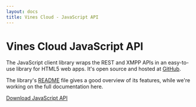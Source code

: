 ```yaml
---
layout: docs
title: Vines Cloud - JavaScript API
---
```

# Vines Cloud JavaScript API

The JavaScript client library wraps the REST and XMPP APIs in an easy-to-use library for HTML5 web apps.  It's open source and hosted at [GitHub](https://github.com/negativecode/vines-cloud-js).

The library's [README](https://github.com/negativecode/vines-cloud-js/blob/master/README.md) file gives a good overview of its features, while we're working on the full documentation here.

<a class="button" href="https://github.com/negativecode/vines-cloud-js/downloads">Download JavaScript API</a>
